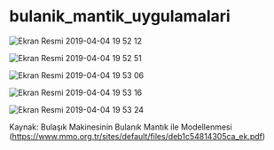 # bulanik_mantik_uygulamalari




![Ekran Resmi 2019-04-04 19 52 12](https://user-images.githubusercontent.com/24553152/55576581-564a8000-571a-11e9-89d3-e59721f61ee6.png)

![Ekran Resmi 2019-04-04 19 52 51](https://user-images.githubusercontent.com/24553152/55576582-564a8000-571a-11e9-9841-3144f9a0f9d2.png)

![Ekran Resmi 2019-04-04 19 53 06](https://user-images.githubusercontent.com/24553152/55576583-564a8000-571a-11e9-98bf-5b226b1afca8.png)

![Ekran Resmi 2019-04-04 19 53 16](https://user-images.githubusercontent.com/24553152/55576587-577bad00-571a-11e9-9613-cc1eaaf1d680.png)

![Ekran Resmi 2019-04-04 19 53 24](https://user-images.githubusercontent.com/24553152/55576589-577bad00-571a-11e9-8a6f-4c3665d36eb3.png)

Kaynak: Bulaşık Makinesinin Bulanık Mantık
ile Modellenmesi (https://www.mmo.org.tr/sites/default/files/deb1c54814305ca_ek.pdf)
